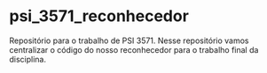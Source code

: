 # psi_3571_reconhecedor
Repositório para o trabalho de PSI 3571. Nesse repositório vamos centralizar o código do nosso reconhecedor para o trabalho final da disciplina.
